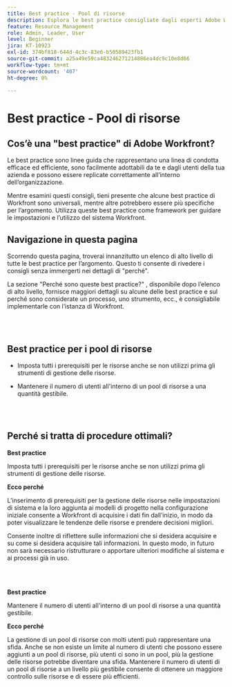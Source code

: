 ```yaml
---
title: Best practice - Pool di risorse
description: Esplora le best practice consigliate dagli esperti Adobe Workfront in merito alla configurazione, alla gestione e all’utilizzo dei pool di risorse Workfront.
feature: Resource Management
role: Admin, Leader, User
level: Beginner
jira: KT-10923
exl-id: 374bf818-644d-4c3c-83e6-b50589423fb1
source-git-commit: a25a49e59ca483246271214886ea4dc9c10e8d66
workflow-type: tm+mt
source-wordcount: '407'
ht-degree: 0%

---
```


# Best practice - Pool di risorse

## Cos’è una &quot;best practice&quot; di Adobe Workfront?

Le best practice sono linee guida che rappresentano una linea di condotta efficace ed efficiente, sono facilmente adottabili da te e dagli utenti della tua azienda e possono essere replicate correttamente all’interno dell’organizzazione.

Mentre esamini questi consigli, tieni presente che alcune best practice di Workfront sono universali, mentre altre potrebbero essere più specifiche per l’argomento. Utilizza queste best practice come framework per guidare le impostazioni e l’utilizzo del sistema Workfront.

## Navigazione in questa pagina

Scorrendo questa pagina, troverai innanzitutto un elenco di alto livello di tutte le best practice per l’argomento. Questo ti consente di rivedere i consigli senza immergerti nei dettagli di &quot;perché&quot;.

La sezione &quot;Perché sono queste best practice?&quot; , disponibile dopo l’elenco di alto livello, fornisce maggiori dettagli su alcune delle best practice e sul perché sono considerate un processo, uno strumento, ecc., è consigliabile implementarle con l’istanza di Workfront.

</br>
</br>

## Best practice per i pool di risorse

* Imposta tutti i prerequisiti per le risorse anche se non utilizzi prima gli strumenti di gestione delle risorse.

* Mantenere il numero di utenti all&#39;interno di un pool di risorse a una quantità gestibile.

</br>
</br>

## Perché si tratta di procedure ottimali?

**Best practice**

Imposta tutti i prerequisiti per le risorse anche se non utilizzi prima gli strumenti di gestione delle risorse.

**Ecco perché**

L’inserimento di prerequisiti per la gestione delle risorse nelle impostazioni di sistema e la loro aggiunta ai modelli di progetto nella configurazione iniziale consente a Workfront di acquisire i dati fin dall’inizio, in modo da poter visualizzare le tendenze delle risorse e prendere decisioni migliori.

Consente inoltre di riflettere sulle informazioni che si desidera acquisire e su come si desidera acquisire tali informazioni. In questo modo, in futuro non sarà necessario ristrutturare o apportare ulteriori modifiche al sistema e ai processi già in uso.

</br>
</br>

**Best practice**

Mantenere il numero di utenti all&#39;interno di un pool di risorse a una quantità gestibile.

**Ecco perché**

La gestione di un pool di risorse con molti utenti può rappresentare una sfida. Anche se non esiste un limite al numero di utenti che possono essere aggiunti a un pool di risorse, più utenti ci sono in un pool, più la gestione delle risorse potrebbe diventare una sfida. Mantenere il numero di utenti di un pool di risorse a un livello più gestibile consente di ottenere un maggiore controllo sulle risorse e di essere più efficienti.
